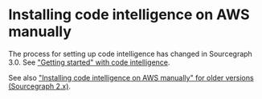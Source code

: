# Installing code intelligence on AWS manually

The process for setting up code intelligence has changed in Sourcegraph 3.0. See ["Getting started" with code intelligence](../index.md#getting-started).

See also ["Installing code intelligence on AWS manually" for older versions (Sourcegraph 2.x)](https://docs.sourcegraph.com/@v2.12.3/extensions/language_servers/install/aws).
